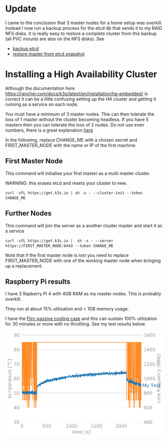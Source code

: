 # Update
I came to the conclusion that 3 master nodes for a home setup was overkill.
Instead I now run a backup process for the etcd db that sends it to my
RAID NFS disks. It is really easy to restore a complete cluster from this
backup (all PVC mounts are also on the NFS disks). See
- [backup etcd](useful/deployed/backup/README.md)
- [restore master from etcd snapshot](useful/deployed/new_master/README.md)
# Installing a High Availability Cluster

Although the documentation here
https://rancher.com/docs/k3s/latest/en/installation/ha-embedded/ is correct
it can be a little confusing setting up the HA cluster and getting it
running as a service on each node.

You must have a minimum of 3 master nodes. This can then tolerate the loss
of 1 master without the cluster becoming headless. If you have 5 masters
then you can tolerate the loss of 2 nodes. Do not use even numbers, there
is a great explanation
[here](https://discuss.kubernetes.io/t/high-availability-host-numbers/13143)

In the following, replace CHANGE_ME with a chosen secret and
FIRST_MASTER_NODE with the name or IP of the first machine.

## First Master Node
This command will initialise your first master as a multi master cluster.

WARNING: this erases etcd and resets your cluster to new.
```
curl -sfL https://get.k3s.io | sh -s - --cluster-init --token CHANGE_ME
```

## Further Nodes
This command will join the server as a another cluster master and start it as a service
```
curl -sfL https://get.k3s.io |  sh -s - --server  https://FIRST_MASTER_NODE:6443 --token CHANGE_ME
```

Note that if the first master node is lost you need to replace FIRST_MASTER_NODE with one of the working master node when bringing up a replacement.

## Raspberry Pi results
I have 3 Rapberry Pi 4 with 4GB RAM as my master nodes. This is
probably overkill.

They run at about 15% utilisation and < 1GB memory usage.

I have the [Flirc passive cooling case](https://flirc.tv/more/raspberry-pi-4-case)
and this can sustain 100% utilization for 30 minutes or more with no throttling.
See my test results below.

![alt text](images/mytest.png "pi3 stress test")
